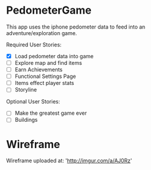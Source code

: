 # PedometerGame

This app uses the iphone pedometer data to feed into an adventure/exploration game.

Required User Stories:
- [x] Load pedometer data into game
- [ ] Explore map and find items
- [ ] Earn Achievements
- [ ] Functional Settings Page
- [ ] Items effect player stats
- [ ] Storyline

Optional User Stories:

- [ ] Make the greatest game ever
- [ ] Buildings

# Wireframe
Wireframe uploaded at: 'http://imgur.com/a/AJ0Rz'
